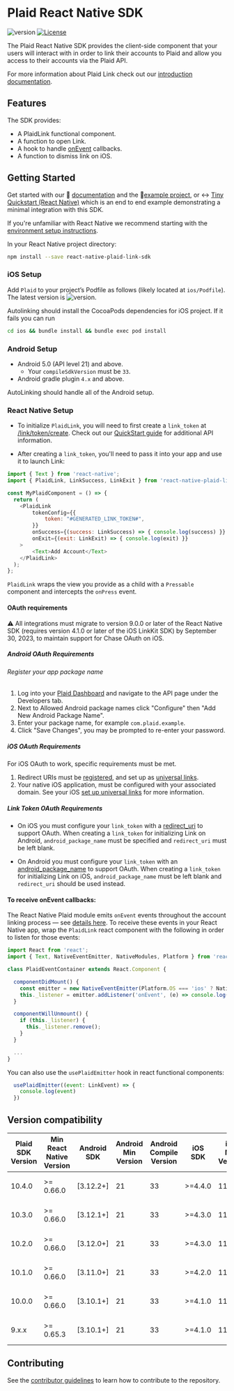 # Plaid React Native SDK

![version](https://img.shields.io/npm/v/react-native-plaid-link-sdk)
[![License](https://img.shields.io/github/license/plaid/react-native-plaid-link-sdk)](https://github.com/plaid/react-native-plaid-link-sdk/blob/master/LICENSE)

The Plaid React Native SDK provides the client-side component that your users will interact with in order to link their accounts to Plaid and allow you access to their accounts via the Plaid API. 

For more information about Plaid Link check out our
[introduction documentation](https://plaid.com/docs/link/#introduction-to-link).

## Features

The SDK provides:

- A PlaidLink functional component.
- A function to open Link.
- A hook to handle [onEvent](https://plaid.com/docs/link/react-native/#onevent) callbacks.
- A function to dismiss link on iOS.

## Getting Started

Get started with our 📝 [documentation](https://plaid.com/docs/link/react-native/) and the 📱[example project](https://github.com/plaid/react-native-plaid-link-sdk/blob/master/example/README.md), or ↔️ [Tiny Quickstart (React Native)](https://github.com/plaid/tiny-quickstart/tree/main/react_native) which is an end to end example demonstrating a minimal integration with this SDK.

If you're unfamiliar with React Native we recommend starting with the [environment setup instructions](https://reactnative.dev/docs/environment-setup).

In your React Native project directory:

```sh
npm install --save react-native-plaid-link-sdk
```

### iOS Setup

Add `Plaid` to your project’s Podfile as follows (likely located at `ios/Podfile`). The latest version is ![version](https://img.shields.io/cocoapods/v/Plaid).

Autolinking should install the CocoaPods dependencies for iOS project. If it fails you can run 

```sh
cd ios && bundle install && bundle exec pod install
```

### Android Setup

- Android 5.0 (API level 21) and above.
  - Your `compileSdkVersion` must be `33`.
- Android gradle plugin `4.x` and above.

AutoLinking should handle all of the Android setup. 


### React Native Setup

- To initialize `PlaidLink`, you will need to first create a `link_token` at [/link/token/create](https://plaid.com/docs/#create-link-token). Check out our [QuickStart guide](https://plaid.com/docs/quickstart/#introduction) for additional API information.

- After creating a `link_token`, you'll need to pass it into your app and use it to launch Link:

```javascript
import { Text } from 'react-native';
import { PlaidLink, LinkSuccess, LinkExit } from 'react-native-plaid-link-sdk';

const MyPlaidComponent = () => {
  return (
    <PlaidLink
        tokenConfig={{
            token: "#GENERATED_LINK_TOKEN#",
        }}
        onSuccess={(success: LinkSuccess) => { console.log(success) }}
        onExit={(exit: LinkExit) => { console.log(exit) }}
    >
        <Text>Add Account</Text>
    </PlaidLink>
  );
};
```

`PlaidLink` wraps the view you provide as a child with a `Pressable` component and intercepts the `onPress` event.

#### OAuth requirements

:warning: All integrations must migrate to version 9.0.0 or later of the React Native SDK (requires version 4.1.0 or later of the iOS LinkKit SDK) by September 30, 2023, to maintain support for Chase OAuth on iOS. 

##### Android OAuth Requirements

###### Register your app package name
1. Log into your [Plaid Dashboard](https://dashboard.plaid.com/team/api) and navigate to the API page under the Developers tab.
2. Next to Allowed Android package names click "Configure" then "Add New Android Package Name".
3. Enter your package name, for example `com.plaid.example`.
4. Click "Save Changes", you may be prompted to re-enter your password.

##### iOS OAuth Requirements

For iOS OAuth to work, specific requirements must be met.
1. Redirect URIs must be [registered](https://plaid.com/docs/link/ios/#register-your-redirect-uri), and set up as [universal links](https://developer.apple.com/documentation/xcode/supporting-associated-domains).
2. Your native iOS application, must be configured with your associated domain. See your iOS [set up universal links](https://plaid.com/docs/link/ios/#set-up-universal-links) for more information.


##### Link Token OAuth Requirements

- On iOS you must configure your `link_token` with a [redirect_uri](https://plaid.com/docs/api/tokens/#link-token-create-request-redirect-uri) to support OAuth. When creating a `link_token` for initializing Link on Android, `android_package_name` must be specified and `redirect_uri` must be left blank.

- On Android you must configure your `link_token` with an [android_package_name](https://plaid.com/docs/api/tokens/#link-token-create-request-android-package-name) to support OAuth. When creating a `link_token` for initializing Link on iOS, `android_package_name` must be left blank and `redirect_uri` should be used instead.


#### To receive onEvent callbacks:

The React Native Plaid module emits `onEvent` events throughout the account linking process — see [details here](https://plaid.com/docs/link/react-native/#onevent). To receive these events in your React Native app, wrap the `PlaidLink` react component with the following in order to listen for those events:

```javascript
import React from 'react';
import { Text, NativeEventEmitter, NativeModules, Platform } from 'react-native';

class PlaidEventContainer extends React.Component {

  componentDidMount() {
    const emitter = new NativeEventEmitter(Platform.OS === 'ios' ? NativeModules.RNLinksdk : NativeModules.PlaidAndroid);
    this._listener = emitter.addListener('onEvent', (e) => console.log(e));
  }

  componentWillUnmount() {
    if (this._listener) {
      this._listener.remove();
    }
  }

  ...
}
```

You can also use the `usePlaidEmitter` hook in react functional components:

```javascript
  usePlaidEmitter((event: LinkEvent) => {
    console.log(event)
  })
```

## Version compatibility

| Plaid SDK Version | Min React Native Version | Android SDK | Android Min Version | Android Compile Version| iOS SDK | iOS Min Version | Status                        |
|-------------------|--------------------------|-------------|---------------------|------------------------|---------|-----------------|-------------------------------|
| 10.4.0            | >= 0.66.0                | [3.12.2+]   | 21                  | 33                     | >=4.4.0 |  11.0           | Deprecated, supports Xcode 14 |
| 10.3.0            | >= 0.66.0                | [3.12.1+]   | 21                  | 33                     | >=4.3.0 |  11.0           | Deprecated, supports Xcode 14 |
| 10.2.0            | >= 0.66.0                | [3.12.0+]   | 21                  | 33                     | >=4.3.0 |  11.0           | Deprecated, supports Xcode 14 |
| 10.1.0            | >= 0.66.0                | [3.11.0+]   | 21                  | 33                     | >=4.2.0 |  11.0           | Deprecated, supports Xcode 14 |
| 10.0.0            | >= 0.66.0                | [3.10.1+]   | 21                  | 33                     | >=4.1.0 |  11.0           | Deprecated, supports Xcode 14 |
| 9.x.x             | >= 0.65.3                | [3.10.1+]   | 21                  | 33                     | >=4.1.0 |  11.0           | Deprecated, supports Xcode 14 |


## Contributing

See the [contributor guidelines](CONTRIBUTING.md) to learn how to contribute to the repository.
